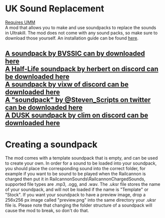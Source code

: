 # UK Sound Replacement
[Requires UMM](https://github.com/Temperz87/ultra-mod-manager)<br>
A mod that allows you to make and use soundpacks to replace the sounds in Ultrakill. The mod does not come with any sound packs, so make sure to download those yourself. An installation guide can be found [here](https://www.youtube.com/watch?v=meNiXcbPh_s).

[A soundpack by BVSSIC can by downloaded here](https://mega.nz/folder/Zc5SULaR#qkbbVPobyxkiPKwPOgkZkg)<br>
[A Half-Life soundpack by herbert on discord can be downloaded here](https://drive.google.com/file/d/11eSo6ggneXQalVdiOtyJ6AWdG5q2EsRI/view)<br>
[A soundpack by vixw of discord can be downloaded here](https://mega.nz/file/icF1jA6T#n0BgcuglSWH2YLq7RGxgMQ-ChRbnc46HwpHTGWy8P0Q)<br>
[A "soundpack" by @Steven_Scripts on twitter can be downloaded here](https://drive.google.com/file/d/1XTWZOpcjBT-aXmnDqYhC5LTHpUeBV4kO)<br>
[A DUSK soundpack by clim on discord can be downloaded here](https://drive.google.com/file/d/1UFmVO4DeUgr8TDgEZERJtFajs19JxlwU/view?usp=share_link)
----------
# Creating a soundpack
The mod comes with a template soundpack that is empty, and can be used to create your own. In order for a sound to be loaded into your soundpack, you should place the corresponding sound into the correct folder, for example if you want to be sound to be played when the Railcannon is charged then put it in RailcannonSounds\RailcannonChargedSounds, supported file types are .mp3, .ogg, and .wav. The .uksr file stores the name of your soundpack, and will not be loaded if the name is "Template" or "Stock". If you want your soundpack to have a preview image, drop a 256x256 px image called "preview.png" into the same directory your .uksr file is. Please note that changing the folder structure of a soundpack will cause the mod to break, so don't do that.

